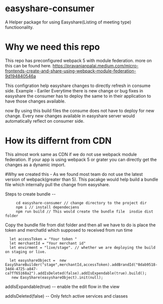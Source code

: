 # easyshare-consumer
   A Helper package for using Easyshare(Listing of meeting type) functioonality. 
# Why  we need this repo 
  This repo has preconfigured webpack 5 with module federation.
  more on this can be found here. https://pravanjanpalai.medium.com/micro-frontends-create-and-share-using-webpack-module-federation-9d194840546a
 
 This configration help easyshare changes to directly refresh in consume side. 
 Example - Eariler Everytime there is new change or bug fixes in easyshare the consumer has to deploy the same to 
 in their application to have those changes available. 
 
 now By using this build files the consume does not have to deploy for new change.  Every new changes available in 
 easyshare  server  would automatically reflect on consumer side. 
 
 
 # How its differnt from CDN 
   This almost work same as CDN if we do not use webpack module federation. If your app is using webpack 5 or grater you can directly get the changes as a dynamic import. 
 
     
#Why we created this - 
  As we found most team do not use the latest version of webpack(greater than 5). This pacakge would help build a bundle file which internally 
pull the change from easyshare. 

Steps to create bundle -- 

         cd easyshare-consumer // change directory to the project dir
         npm i // install dependeciens 
         npm run build // This would create the bundle file  insdie dist folder 
 
Copy the bundle file from dist folder and then  all we have to do is place the token and merchatId which supposed to received from run time
      
      let accessToken = "Your token "
      let merchantId = "Your merchant id"
      let envirment = "live/stage". // whether we are deploying the build on staging or live.

      let easyshareObject =  new EasyShareBuilder("stage",merchantId,accessToken).addBrandId("0dab9518-34d4-4725-a847-ca7ff65168a2").addIsDeleted(false).addIsExpendable(true).build();       
       new EasyShare(easyshareObject).init(null);
addIsExpandable(true) -- enable the edit flow in the view

addIsDeleted(false)  -- Only fetch active services and classes 

